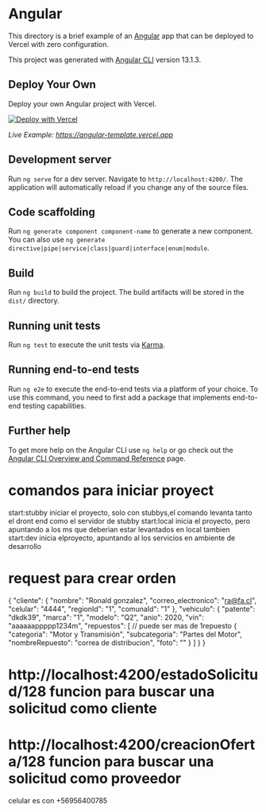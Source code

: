 # Angular

This directory is a brief example of an [Angular](https://angular.io/) app that can be deployed to Vercel with zero configuration.

This project was generated with [Angular CLI](https://github.com/angular/angular-cli) version 13.1.3.

## Deploy Your Own

Deploy your own Angular project with Vercel.

[![Deploy with Vercel](https://vercel.com/button)](https://vercel.com/new/clone?repository-url=https://github.com/vercel/vercel/tree/main/examples/angular&template=angular)

_Live Example: https://angular-template.vercel.app_

## Development server

Run `ng serve` for a dev server. Navigate to `http://localhost:4200/`. The application will automatically reload if you change any of the source files.

## Code scaffolding

Run `ng generate component component-name` to generate a new component. You can also use `ng generate directive|pipe|service|class|guard|interface|enum|module`.

## Build

Run `ng build` to build the project. The build artifacts will be stored in the `dist/` directory.

## Running unit tests

Run `ng test` to execute the unit tests via [Karma](https://karma-runner.github.io).

## Running end-to-end tests

Run `ng e2e` to execute the end-to-end tests via a platform of your choice. To use this command, you need to first add a package that implements end-to-end testing capabilities.

## Further help

To get more help on the Angular CLI use `ng help` or go check out the [Angular CLI Overview and Command Reference](https://angular.io/cli) page.


# comandos para iniciar proyect
start:stubby    iniciar el proyecto, solo con stubbys,el comando 
                levanta tanto el dront end como el servidor de stubby
start:local     inicia el proyecto, pero apuntando a los ms que deberian
                estar levantados en local tambien
start:dev       inicia elproyecto, apuntando al los servicios en ambiente de desarrollo


# request para crear orden
{
    "cliente": {
        "nombre": "Ronald gonzalez",
        "correo_electronico": "ra@fa.cl",
        "celular": "4444",
        "regionId": "1",
        "comunaId": "1"
    },
    "vehiculo": {
        "patente": "dkdk39",
        "marca": "1",
        "modelo": "Q2",
        "anio": 2020,
        "vin": "aaaaaappppp1234m",
        "repuestos": [ // puede ser mas de 1repuesto
            {
                "categoria": "Motor y Transmisión",
                "subcategoria": "Partes del Motor",
                "nombreRepuesto": "correa de distribucion",
                "foto": ""
            }
        ]
    }
}


# http://localhost:4200/estadoSolicitud/128 funcion para buscar una solicitud como cliente
# http://localhost:4200/creacionOferta/128 funcion para buscar una solicitud como proveedor

celular es con +56956400785